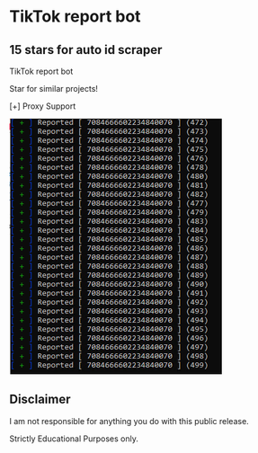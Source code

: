 # TikTok report bot

## 15 stars for auto id scraper


TikTok report bot

Star for similar projects! 

[+] Proxy Support




![Screenshot](Capture.PNG)



## Disclaimer
I am not responsible for anything you do with this public release.

Strictly Educational Purposes only.
